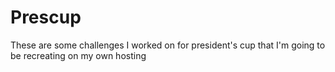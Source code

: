 # Prescup
These are some challenges I worked on for president's cup that I'm going to be recreating on my own hosting
